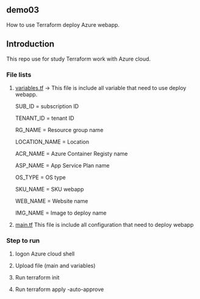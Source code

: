 ## demo03
How to use Terraform deploy Azure webapp.

## Introduction
This repo use for study Terraform work with Azure cloud.

### File lists
1. <a href="https://github.com/0psdev/demo03/blob/main/variables.tf" target="_blank">variables.tf</a> -> This file is include all variable that need to use deploy webapp.
   
   SUB_ID = subscription ID

   TENANT_ID = tenant ID

   RG_NAME = Resource group name

   LOCATION_NAME = Location

   ACR_NAME = Azure Container Registy name

   ASP_NAME = App Service Plan name

   OS_TYPE = OS type

   SKU_NAME = SKU webapp

   WEB_NAME = Website name

   IMG_NAME = Image to deploy name

2. <a href="https://github.com/0psdev/demo03/blob/main/main.tf" target="_blank">main.tf</a> This file is include all configuration that need to deploy webapp

### Step to run
1. logon Azure cloud shell

2. Upload file (main and variables)

3. Run terraform init

4. Run terraform apply -auto-approve
